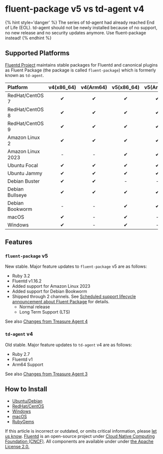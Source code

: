 # fluent-package v5 vs td-agent v4

{% hint style='danger' %}
The series of td-agent had already reached End of Life (EOL). td-agent should not be newly installed because of no support, no new release and no security updates anymore.
Use fluent-package instead!
{% endhint %}

## Supported Platforms

[Fluentd Project](https://www.fluentd.org) maintains stable packages for Fluentd and canonical plugins as Fluent Package \(the package is called `fluent-package`\)
which is formerly known as `td-agent`.

| Platform | v4\(x86\_64\) | v4\(Arm64\) | v5\(x86\_64\) | v5\(Arm64\) |
| :--- | :---: | :---: | :---: | :---: |
| RedHat/CentOS 7 | ✔ | ✔ | ✔ | ✔ |
| RedHat/CentOS 8 | ✔ | ✔ | ✔ | ✔ |
| RedHat/CentOS 9 | ✔ | ✔ | ✔ | ✔ |
| Amazon Linux 2 |  ✔ | ✔ | ✔ | ✔ |
| Amazon Linux 2023 | - | - |  ✔ | ✔ |
| Ubuntu Focal | ✔ | ✔ | ✔ | ✔ |
| Ubuntu Jammy | ✔ | ✔ | ✔ | ✔ |
| Debian Buster | ✔ | ✔ | - | - |
| Debian Bullseye | ✔ | ✔ | ✔ | ✔ |
| Debian Bookworm | - | - | ✔ | ✔ |
| macOS | ✔ | - | ✔ | - |
| Windows | ✔ | - | ✔ |  - |

## Features

### `fluent-package` v5

New stable. Major feature updates to `fluent-package` v5 are as follows:

* Ruby 3.2
* Fluentd v1.16.2
* Added support for Amazon Linux 2023
* Added support for Debian Bookworm
* Shipped through 2 channels. See [Scheduled support lifecycle announcement about Fluent Package](https://www.fluentd.org/blog/fluent-package-scheduled-lifecycle) for details.
  * Normal release
  * Long Term Support (LTS)

See also [Changes from Treasure Agent 4](https://github.com/fluent/fluent-package-builder/blob/master/CHANGELOG.md#release-v500---20230728)

### `td-agent` v4

Old stable. Major feature updates to `td-agent` v4 are as follows:

* Ruby 2.7
* Fluentd v1
* Arm64 Support

See also [Changes from Treasure Agent 3](https://github.com/fluent-plugins-nursery/td-agent-builder#changes-from-treasure-agent-3)

## How to Install

* [Ubuntu/Debian](../installation/install-by-deb-fluent-package.md)
* [RedHat/CentOS](../installation/install-by-rpm-fluent-package.md)
* [Windows](../installation/install-by-msi-fluent-package.md)
* [macOS](../installation/install-by-dmg-fluent-package.md)
* [RubyGems](../installation/install-by-gem.md)

If this article is incorrect or outdated, or omits critical information, please [let us know](https://github.com/fluent/fluentd-docs-gitbook/issues?state=open). [Fluentd](http://www.fluentd.org/) is an open-source project under [Cloud Native Computing Foundation \(CNCF\)](https://cncf.io/). All components are available under under [the Apache License 2.0.](https://www.apache.org/licenses/LICENSE-2.0)

